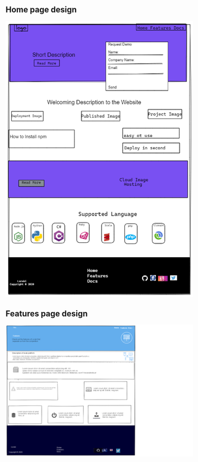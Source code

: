## Home page design

![Home](./Home%20Design.png)

## Features page design

![Features](./Features%20page.png)
